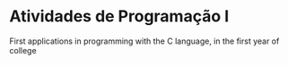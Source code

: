 # Atividades de Programação I
 First applications in programming with the C language, in the first year of college
